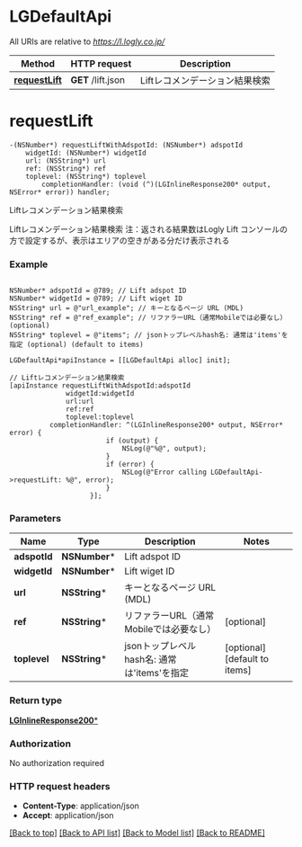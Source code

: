 # LGDefaultApi

All URIs are relative to *https://l.logly.co.jp/*

Method | HTTP request | Description
------------- | ------------- | -------------
[**requestLift**](LGDefaultApi.md#requestlift) | **GET** /lift.json | Liftレコメンデーション結果検索


# **requestLift**
```objc
-(NSNumber*) requestLiftWithAdspotId: (NSNumber*) adspotId
    widgetId: (NSNumber*) widgetId
    url: (NSString*) url
    ref: (NSString*) ref
    toplevel: (NSString*) toplevel
        completionHandler: (void (^)(LGInlineResponse200* output, NSError* error)) handler;
```

Liftレコメンデーション結果検索

Liftレコメンデーション結果検索 注：返される結果数はLogly Lift コンソールの方で設定するが、表示はエリアの空きがある分だけ表示される

### Example 
```objc

NSNumber* adspotId = @789; // Lift adspot ID
NSNumber* widgetId = @789; // Lift wiget ID
NSString* url = @"url_example"; // キーとなるページ URL (MDL)
NSString* ref = @"ref_example"; // リファラーURL（通常Mobileでは必要なし） (optional)
NSString* toplevel = @"items"; // jsonトップレベルhash名: 通常は'items'を指定 (optional) (default to items)

LGDefaultApi*apiInstance = [[LGDefaultApi alloc] init];

// Liftレコメンデーション結果検索
[apiInstance requestLiftWithAdspotId:adspotId
              widgetId:widgetId
              url:url
              ref:ref
              toplevel:toplevel
          completionHandler: ^(LGInlineResponse200* output, NSError* error) {
                        if (output) {
                            NSLog(@"%@", output);
                        }
                        if (error) {
                            NSLog(@"Error calling LGDefaultApi->requestLift: %@", error);
                        }
                    }];
```

### Parameters

Name | Type | Description  | Notes
------------- | ------------- | ------------- | -------------
 **adspotId** | **NSNumber***| Lift adspot ID | 
 **widgetId** | **NSNumber***| Lift wiget ID | 
 **url** | **NSString***| キーとなるページ URL (MDL) | 
 **ref** | **NSString***| リファラーURL（通常Mobileでは必要なし） | [optional] 
 **toplevel** | **NSString***| jsonトップレベルhash名: 通常は&#39;items&#39;を指定 | [optional] [default to items]

### Return type

[**LGInlineResponse200***](LGInlineResponse200.md)

### Authorization

No authorization required

### HTTP request headers

 - **Content-Type**: application/json
 - **Accept**: application/json

[[Back to top]](#) [[Back to API list]](../README.md#documentation-for-api-endpoints) [[Back to Model list]](../README.md#documentation-for-models) [[Back to README]](../README.md)

